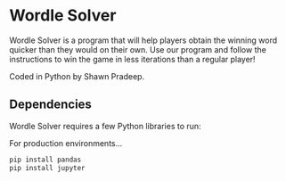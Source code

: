 # Wordle Solver

Wordle Solver is a program that will help players obtain the winning word quicker than they would on their own. Use our program and follow the instructions to win the game in less iterations than a regular player! 

Coded in Python by Shawn Pradeep.

## Dependencies
Wordle Solver requires a few Python libraries to run:

For production environments...

```sh
pip install pandas
pip install jupyter
```

